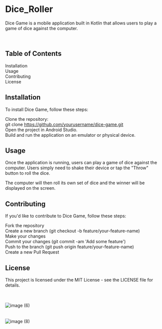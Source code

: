 # Dice_Roller
<p>Dice Game is a mobile application built in Kotlin that allows users to play a game of dice against the computer.</p><br>
<h2>Table of Contents</h2>
Installation<br>
Usage<br>
Contributing<br>
License<br>
<h2>Installation</h2>
To install Dice Game, follow these steps:<br>

Clone the repository:<br>
git clone https://github.com/yourusername/dice-game.git<br>
Open the project in Android Studio.<br>
Build and run the application on an emulator or physical device.<br>
<h2>Usage</h2>
<p>Once the application is running, users can play a game of dice against the computer. Users simply need to shake their device or tap the "Throw" button to roll the dice.</P> The computer will then roll its own set of dice and the winner will be displayed on the screen.
<br>
<h2>Contributing</h2>
If you'd like to contribute to Dice Game, follow these steps:<br>

Fork the repository<br>
Create a new branch (git checkout -b feature/your-feature-name)<br>
Make your changes<br>
Commit your changes (git commit -am 'Add some feature')<br>
Push to the branch (git push origin feature/your-feature-name)<br>
Create a new Pull Request<br>
<h2>License</h2>
This project is licensed under the MIT License - see the LICENSE file for details.<br><br><br>

![image (6)](https://user-images.githubusercontent.com/115392314/230563957-de1785ec-8a61-491e-97db-13b237943b94.jpg)<br><br><br>
![image (8)](https://user-images.githubusercontent.com/115392314/230564378-71dc16f1-d57f-4244-a451-562a681bc2dc.jpg)


